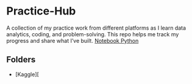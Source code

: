# Practice-Hub
A collection of my practice work from different platforms as I learn data analytics, coding, and problem-solving. This repo helps me track my progress and share what I’ve built.
[Notebook Python](https://github.com/KeneilweG/Practice-Hub/blob/main/Kaggle/books-practice-25-aug-2025.ipynb)

## Folders
 - [Kaggle][
